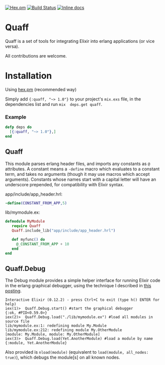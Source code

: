 [![Hex.pm](https://img.shields.io/hexpm/v/quaff.svg?style=flat-square)](https://hex.pm/packages/quaff) 
[![Build Status](https://travis-ci.org/aruki-delivery/quaff.svg?branch=master)](https://travis-ci.org/github/aruki-delivery/quaff)
[![Inline docs](https://inch-ci.org/github/aruki-delivery/quaff.svg)](http://inch-ci.org/aruki-delivery/quaff?branch=master)

Quaff
=====

Quaff is a set of tools for integrating Elixir into erlang applications (or vice versa).

All contributions are welcome.

Installation
=====

Using [hex.pm](https://hex.pm/packages/quaff) (recommended way)

Simply add ```{:quaff, "~> 1.0"}``` to your project's ```mix.exs``` file, in the dependencies list and run ```mix 
deps.get quaff```.

### Example
```elixir
defp deps do
  [{:quaff, "~> 1.0"},]
end
```


Quaff
---------------

This module parses erlang header files, and imports any constants as `@` attributes. A constant means a `-define` macro which evaluates to a constant term, and takes no arguments (though it may use macros which accept arguments).  Constants whose names start with a capital letter will have an underscore prepended, for compatibility with Elixir syntax.

app/include/app_header.hrl:

```erlang
-define(CONSTANT_FROM_APP,5)
```

lib/mymodule.ex:

```elixir
defmodule MyModule
   require Quaff
   Quaff.include_lib("app/include/app_header.hrl")

   def myfunc() do
     @_CONSTANT_FROM_APP + 10
   end
end
```

Quaff.Debug
-----------

The Debug module provides a simple helper interface for running Elixir code in the erlang graphical debugger, using the technique I described in [this posting](http://qhool.github.io/elixir/2014/02/06/elixir-debug.html).

```
Interactive Elixir (0.12.2) - press Ctrl+C to exit (type h() ENTER for help)
iex(1)>  Quaff.Debug.start() #start the graphical debugger
{:ok, #PID<0.59.0>}
iex(2)>  Quaff.Debug.load("./lib/mymodule.ex") #load all modules in source file
lib/mymodule.ex:1: redefining module My.Module
lib/mymodule.ex:212: redefining module My.OtherModule
[module: My.Module, module: My.OtherModule]
iex(3)>  Quaff.Debug.load(Yet.AnotherModule) #load a module by name
{:module, Yet.AnotherModule}
```

Also provided is `nload(module)` (equivalent to `load(module, all_nodes: true)`), which debugs the module[s] on all known nodes.
